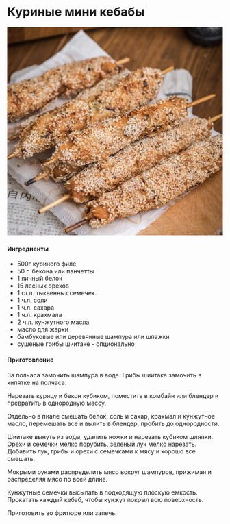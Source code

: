 ﻿---
image: ../pics/chicken-kebab.jpg
---
# Куриные мини кебабы

![Куриные мини кебабы](../pics/chicken-kebab.jpg)

#### Ингредиенты

* 500г куриного филе
* 50 г. бекона или панчетты
* 1 яичный белок
* 15 лесных орехов
* 1 ст.л. тыквенных семечек.
* 1 ч.л. соли
* 1 ч.л. сахара
* 1 ч.л. крахмала
* 2 ч.л. кунжутного масла
* масло для жарки
* бамбуковые или деревянные шампура или шпажки
* сушеные грибы шиитаке - опционально

#### Приготовление

За полчаса замочить шампура в воде. Грибы шиитаке замочить в кипятке на полчаса.

Нарезать курицу и бекон кубиком, поместить в комбайн или блендер и превратить в однородную массу.

Отдельно в пиале смешать белок, соль и сахар, крахмал и кунжутное масло, перемешать все и вылить в блендер, пробить до однородности.

Шиитаке вынуть из воды, удалить ножки и нарезать кубиком шляпки. Орехи и семечки мелко порубить, зеленый лук мелко нарезать. Добавить лук, грибы и орехи с семечками к мясу и хорошо все смешать.

Мокрыми руками распределить мясо вокруг шампуров, прижимая и распределяя мясо по всей длине.

Кунжутные семечки высыпать в подходящую плоскую емкость. Прокатать каждый кебаб, чтобы кунжут покрыл всю поверхность.

Приготовить во фритюре или запечь.
